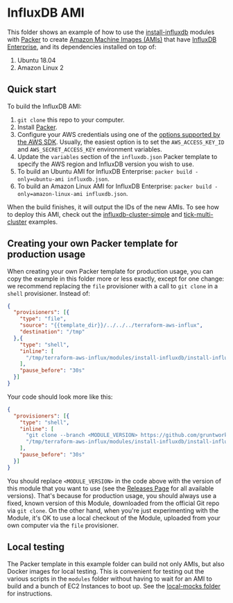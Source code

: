 # InfluxDB AMI

This folder shows an example of how to use the 
[install-influxdb](https://github.com/gruntwork-io/terraform-aws-influx/tree/master/modules/install-influxdb)
modules with [Packer](https://www.packer.io/) to create [Amazon Machine 
Images (AMIs)](http://docs.aws.amazon.com/AWSEC2/latest/UserGuide/AMIs.html) that have 
[InfluxDB Enterprise](https://www.influxdata.com/time-series-platform/influxdb/), and its dependencies installed on top of:
 
1. Ubuntu 18.04
1. Amazon Linux 2

## Quick start

To build the InfluxDB AMI:

1. `git clone` this repo to your computer.
1. Install [Packer](https://www.packer.io/).
1. Configure your AWS credentials using one of the [options supported by the AWS 
   SDK](http://docs.aws.amazon.com/sdk-for-java/v1/developer-guide/credentials.html). Usually, the easiest option is to
   set the `AWS_ACCESS_KEY_ID` and `AWS_SECRET_ACCESS_KEY` environment variables.
1. Update the `variables` section of the `influxdb.json` Packer template to specify the AWS region and InfluxDB
   version you wish to use.
1. To build an Ubuntu AMI for InfluxDB Enterprise: `packer build -only=ubuntu-ami influxdb.json`.
1. To build an Amazon Linux AMI for InfluxDB Enterprise: `packer build -only=amazon-linux-ami influxdb.json`.

When the build finishes, it will output the IDs of the new AMIs. To see how to deploy this AMI, check out the 
[influxdb-cluster-simple](https://github.com/gruntwork-io/terraform-aws-influx/tree/master/examples/influxdb-cluster-simple) and
[tick-multi-cluster](https://github.com/gruntwork-io/terraform-aws-influx/tree/master/examples/tick-multi-cluster) examples.

## Creating your own Packer template for production usage

When creating your own Packer template for production usage, you can copy the example in this folder more or less 
exactly, except for one change: we recommend replacing the `file` provisioner with a call to `git clone` in a `shell` 
provisioner. Instead of:

```json
{
  "provisioners": [{
    "type": "file",
    "source": "{{template_dir}}/../../../terraform-aws-influx",
    "destination": "/tmp"
  },{
    "type": "shell",
    "inline": [
      "/tmp/terraform-aws-influx/modules/install-influxdb/install-influxdb --version {{user `influxdb_version`}}"
    ],
    "pause_before": "30s"
  }]
}
```

Your code should look more like this:

```json
{
  "provisioners": [{
    "type": "shell",
    "inline": [
      "git clone --branch <MODULE_VERSION> https://github.com/gruntwork-io/terraform-aws-influx.git /tmp/terraform-aws-influx",
      "/tmp/terraform-aws-influx/modules/install-influxdb/install-influxdb --version {{user `influxdb_version`}}"
    ],
    "pause_before": "30s"
  }]
}
```

You should replace `<MODULE_VERSION>` in the code above with the version of this module that you want to use (see
the [Releases Page](https://github.com/gruntwork-io/terraform-aws-influx/releases) for all available versions). 
That's because for production usage, you should always use a fixed, known version of this Module, downloaded from the 
official Git repo via `git clone`. On the other hand, when you're just experimenting with the Module, it's OK to use a 
local checkout of the Module, uploaded from your own computer via the `file` provisioner.

## Local testing

The Packer template in this example folder can build not only AMIs, but also Docker images for local testing. This is
convenient for testing out the various scripts in the `modules` folder without having to wait for an AMI to build and
a bunch of EC2 Instances to boot up. See the [local-mocks folder](https://github.com/gruntwork-io/terraform-aws-influx/tree/master/examples/local-mocks) for
instructions.